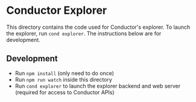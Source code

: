 # Conductor Explorer

This directory contains the code used for Conductor's explorer. To launch the
explorer, run `cond explorer`. The instructions below are for development.

## Development

- Run `npm install` (only need to do once)
- Run `npm run watch` inside this directory
- Run `cond explorer` to launch the explorer backend and web server (required
  for access to Conductor APIs)
